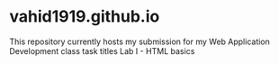 # vahid1919.github.io
This repository currently hosts my submission for my Web Application Development class task titles Lab I - HTML basics
